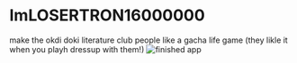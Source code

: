 # ImLOSERTRON16000000
 make the okdi doki literature club people like a gacha life game (they likle it when you playh dressup with them!)
![finished app](https://github.com/user-attachments/assets/d36f3d94-ae83-4aa4-8b1a-c85ba89fb53d)

